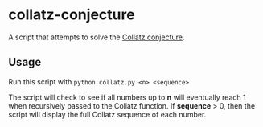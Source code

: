 # collatz-conjecture
A script that attempts to solve the [Collatz conjecture](https://en.wikipedia.org/wiki/Collatz_conjecture). 

## Usage 
Run this script with `python collatz.py <n> <sequence>`

The script will check to see if all numbers up to **n** will eventually reach 1 when recursively passed to the Collatz function. If **sequence** > 0, then the script will display the full Collatz sequence of each number. 

